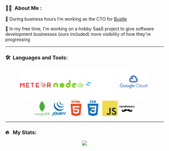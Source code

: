 <!--
**Mr-Jabes/Mr-Jabes** is a ✨ _special_ ✨ repository because its `README.md` (this file) appears on your GitHub profile.

Here are some ideas to get you started:

- 🔭 I’m currently working on ...
- 🌱 I’m currently learning ...
- 👯 I’m looking to collaborate on ...
- 🤔 I’m looking for help with ...
- 💬 Ask me about ...
- 📫 How to reach me: ...
- 😄 Pronouns: ...
- ⚡ Fun fact: ...
-->

### :man_technologist: &nbsp;About Me :

:briefcase: During business hours I’m working as the CTO for [Bustle](https://bustle.tech)

:seedling: In my free time, I'm working on a hobby SaaS project to give software development businesses (ours included) more visibility of how they're progressing

---
### 🛠 &nbsp;Languages and Tools:
<div align="center">
  <img src="https://github.com/devicons/devicon/blob/master/icons/meteor/meteor-plain-wordmark.svg" title="Meteor JS" alt="Meteor JS" width="100" height="100"/>
  <img src="https://github.com/devicons/devicon/blob/master/icons/nodejs/nodejs-plain-wordmark.svg" title="Node JS" alt="Node JS" width="100" height="100"/>
  <img src="https://github.com/devicons/devicon/blob/master/icons/tailwindcss/tailwindcss-original-wordmark.svg" title="Tailwindcss" alt="Tailwindcss" width="100" height="100"/>
  <img src="https://github.com/devicons/devicon/blob/master/icons/googlecloud/googlecloud-plain-wordmark.svg" title="GCP" alt="GCP" width="100" height="100"/>
</div>
<div align="center">
  <img src="https://github.com/devicons/devicon/blob/master/icons/mongodb/mongodb-plain-wordmark.svg" title="MongoDB" alt="MongoDB" width="50" height="50"/>
  <img src="https://github.com/devicons/devicon/blob/master/icons/jquery/jquery-plain-wordmark.svg" title="jQuery" alt="jQuery" width="50" height="50"/>
  <img src="https://github.com/devicons/devicon/blob/master/icons/html5/html5-plain-wordmark.svg" title="HTML5" alt="HTML5" width="50" height="50"/>     
  <img src="https://github.com/devicons/devicon/blob/master/icons/css3/css3-plain-wordmark.svg" title="CSS3" alt="CSS3" width="50" height="50"/>
  <img src="https://github.com/devicons/devicon/blob/master/icons/javascript/javascript-original.svg" title="Javascript" alt="Javascript" width="50" height="50"/>
  <img src="https://github.com/devicons/devicon/blob/master/icons/handlebars/handlebars-original-wordmark.svg" title="Handlebars" alt="Handlebars" width="50" height="50"/>
</div>

---
### 🔥 &nbsp; My Stats:

<div align="center">
  <img src="http://github-readme-streak-stats.herokuapp.com?user=Mr-Jabes&theme=dark"/>
</div>

